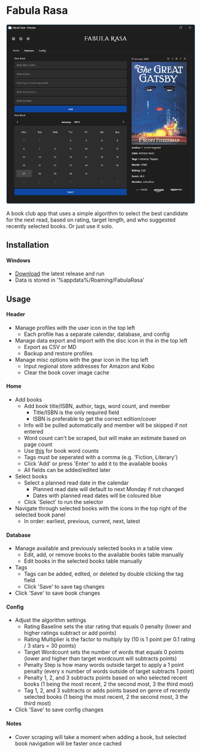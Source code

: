 # Fabula Rasa
![screenshot_home](https://github.com/JohnathanCrow/fabularasa/blob/main/screenshot.png)

A book club app that uses a simple algorithm to select the best candidate for the next read, based on rating, target length, and who suggested recently selected books. Or just use it solo.

## Installation

#### Windows

- [Download](https://github.com/JohnathanCrow/fabularasa/releases) the latest release and run
- Data is stored in '%appdata%/Roaming/FabulaRasa'


## Usage

#### Header

- Manage profiles with the user icon in the top left
	- Each profile has a separate calendar, database, and config
- Manage data export and import with the disc icon in the in the top left
	- Export as CSV or MD
	- Backup and restore profiles
- Manage misc options with the gear icon in the top left
	- Input regional store addresses for Amazon and Kobo
	- Clear the book cover image cache
		
#### Home

- Add books
	- Add book title/ISBN, author, tags, word count, and member
		- Title/ISBN is the only required field
		- ISBN is preferable to get the correct edition/cover
	- Info will be pulled automatically and member will be skipped if not entered
	- Word count can't be scraped, but will make an estimate based on page count
	- Use [this](https://www.howlongtoread.org) for book word counts
	- Tags must be seperated with a comma (e.g. 'Fiction, Literary')
	- Click 'Add' or press 'Enter' to add it to the available books
	- All fields can be added/edited later
- Select books
	- Select a planned read date in the calendar
		- Planned read date will default to next Monday if not changed
		- Dates with planned read dates will be coloured blue
	- Click 'Select' to run the selector
- Navigate through selected books with the icons in the top right of the selected book panel
	- In order: earliest, previous, current, next, latest

#### Database

- Manage available and previously selected books in a table view
	- Edit, add, or remove books to the available books table manually
	- Edit books in the selected books table manually
- Tags
	- Tags can be added, edited, or deleted by double clicking the tag field
	- Click 'Save' to save tag changes
- Click 'Save' to save book changes

#### Config

- Adjust the algorithm settings
	- Rating Baseline sets the star rating that equals 0 penalty
	  (lower and higher ratings subtract or add points)
	- Rating Multiplier is the factor to multiply by
      (10 is 1 point per 0.1 rating / 3 stars = 30 points)
	- Target Wordcount sets the number of words that equals 0 points
      (lower and higher than target wordcount will subtracts points)
	- Penalty Step is how many words outside target to apply a 1 point penalty
      (every x number of words outside of target subtracts 1 point)
	- Penalty 1, 2, and 3 subtracts points based on who selected recent books
      (1 being the most recent, 2 the second most, 3 the third most)
	- Tag 1, 2, and 3 subtracts or adds points based on genre of recently selected books
      (1 being the most recent, 2 the second most, 3 the third most)
- Click 'Save' to save config changes

#### Notes

- Cover scraping will take a moment when adding a book, but selected book navigation will be faster once cached
